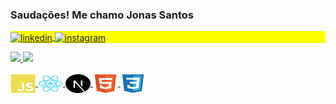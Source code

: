 ### Saudações! Me chamo Jonas Santos 

 
<p align="left" style="background:yellow">
      <a href="https://www.linkedin.com/in/jonas-rodrigo-dos-santos/" target="_blank">
        <img align="center" src="https://img.shields.io/badge/-tgmarinho-05122A?style=flat&logo=linkedin" alt="linkedin"/>
      </a>
      <a href="https://www.instagram.com/jonas.santos_._/" target="_blank">
      <img align="center" src="https://img.shields.io/badge/-tgmarinho-05122A?style=flat&logo=instagram" alt="instagram"/>
      </a>
  </p>
  
 <div>
  <a href="https://github.com/Jonas-Santoss">
  <img height="180em" src="https://github-readme-stats.vercel.app/api?username=tgmarinho&show_icons=true&theme=dracula&include_all_commits=true&count_private=true"/>
  <img height="180em" src="https://github-readme-stats.vercel.app/api/top-langs/?username=tgmarinho&layout=compact&langs_count=7&theme=dracula"/>
</div>
<div style="display: inline_block"><br>
  <img align="center" alt="tgmarinho-Js" height="30" width="40" src="https://raw.githubusercontent.com/devicons/devicon/master/icons/javascript/javascript-plain.svg">
  <img align="center" alt="tgmarinho-React" height="30" width="40" src="https://raw.githubusercontent.com/devicons/devicon/master/icons/react/react-original.svg">
  <img align="center" alt="tgmarinho-React" height="30" width="40" src="https://raw.githubusercontent.com/devicons/devicon/master/icons/nextjs/nextjs-original.svg">
  <img align="center" alt="tgmarinho-HTML" height="30" width="40" src="https://raw.githubusercontent.com/devicons/devicon/master/icons/html5/html5-original.svg">
  <img align="center" alt="tgmarinho-CSS" height="30" width="40" src="https://raw.githubusercontent.com/devicons/devicon/master/icons/css3/css3-original.svg">
</div>
 
  ##
